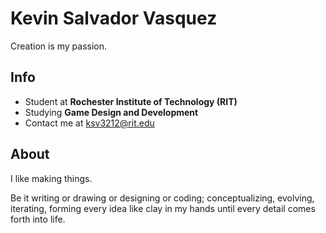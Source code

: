 # Kevin Salvador Vasquez
Creation is my passion.

## Info
- Student at **Rochester Institute of Technology (RIT)**
- Studying **Game Design and Development**
- Contact me at ksv3212@rit.edu

## About
I like making things.

Be it writing or drawing or designing or coding; conceptualizing, evolving, iterating, forming every idea like clay in my hands until every detail comes forth into life.
